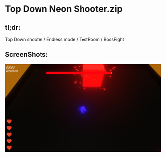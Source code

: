 # Top Down Neon Shooter.zip

## tl;dr:
Top Down shooter / Endless mode / TestRoom / BossFight

## ScreenShots:
<img align="center" src="https://raw.githubusercontent.com/MarcelvanDuijnDev/Unity_Builds/main/OtherFiles/ScreenShot_TopDownNeonShooter_1.png">
